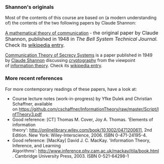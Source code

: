 <p> </p>
<h3>Shannon's originals</h3>
<p>Most of the contents of this course are based on (a modern understanding of) the contents of the two following papers by Claude Shannon:</p>
<p><a href="68835" data-api-endpoint="https://canvas.uva.nl/api/v1/courses/2205/files/68835" data-api-returntype="File">A mathematical theory of communication</a> - t<span style="font-size: 1rem;">he original paper by Claude Shannon, published in 1948 in </span><i style="font-size: 1rem;">The Bell System Technical Journal.</i><span style="font-size: 1rem;"> Check its <a href="https://en.wikipedia.org/wiki/A_Mathematical_Theory_of_Communication" target="_blank">wikipedia entry</a>.</span></p>
<div title="Page 1">
<div>
<div>
<p><a href="68836" data-api-endpoint="https://canvas.uva.nl/api/v1/courses/2205/files/68836" data-api-returntype="File">Communication Theory of Secrecy Systems</a> is a paper published in 1949 by <a title="Claude Shannon" href="https://en.wikipedia.org/wiki/Claude_Shannon">Claude Shannon</a> discussing <a title="Cryptography" href="https://en.wikipedia.org/wiki/Cryptography">cryptography</a> from the viewpoint of <a title="Information theory" href="https://en.wikipedia.org/wiki/Information_theory">information theory</a>. Check its <a href="https://en.wikipedia.org/wiki/Communication_Theory_of_Secrecy_Systems" target="_blank">wikipedia entry</a>.</p>
</div>
</div>
</div>
<h3>More recent references</h3>
<p>For more contemporary readings of these papers, have a look at:</p>
<ul class="bullets-outside">
<li>Course lecture notes (work-in-progress) by Yfke Dulek and Christian Schaffner, available on<span> </span><a href="https://github.com/cschaffner/InformationTheory/raw/master/Script/InfTheory3.pdf" target="_blank">https://github.com/cschaffner/InformationTheory/raw/master/Script/InfTheory3.pdf</a>
</li>
<li>Good reference: [CT] Thomas M. Cover, Joy A. Thomas. 'Elements of information theory':<span> </span><a href="http://onlinelibrary.wiley.com/book/10.1002/0471200611" target="_blank">http://onlinelibrary.wiley.com/book/10.1002/0471200611</a>, 2nd Edition. New York: Wiley-Interscience, 2006. ISBN 0-471-24195-4.</li>
<li>Good reference: [MacKay] David J. C. MacKay. 'Information Theory, Inference, and Learning Algorithms':<span> </span><a href="http://www.inference.phy.cam.ac.uk/mackay/itila/book.html" target="_blank">http://www.inference.phy.cam.ac.uk/mackay/itila/book.html</a>. Cambridge University Press, 2003. ISBN 0-521-64298-1</li>
</ul>
<p> </p>